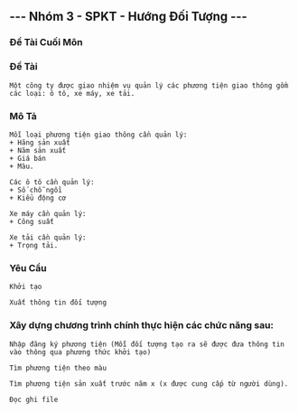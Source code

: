 ## --- Nhóm 3 - SPKT - Hướng Đối Tượng ---
### Đề Tài Cuối Môn

### Đề Tài
```
Một công ty được giao nhiệm vụ quản lý các phương tiện giao thông gồm các loại: ô tô, xe máy, xe tải.
```

### Mô Tả
```
Mỗi loại phương tiện giao thông cần quản lý:
+ Hãng sản xuất
+ Năm sản xuất
+ Giá bán
+ Màu.
```
```
Các ô tô cần quản lý:
+ Số chỗ ngồi
+ Kiểu động cơ
```
```
Xe máy cần quản lý:
+ Công suất
```
```
Xe tải cần quản lý:
+ Trọng tải.
```

### Yêu Cầu
```
Khởi tạo
```
```
Xuất thông tin đối tượng
```
### Xây dựng chương trình chính thực hiện các chức năng sau:
```
Nhập đăng ký phương tiện (Mỗi đối tượng tạo ra sẽ được đưa thông tin vào thông qua phương thức khởi tạo)
```
```
Tìm phương tiện theo màu
```
```
Tìm phương tiện sản xuất trước năm x (x được cung cấp từ người dùng).
```
```
Đọc ghi file
